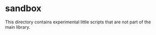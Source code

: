 # sandbox

This directory contains experimental little scripts that are not part of the main library.
